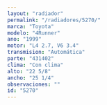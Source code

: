 ```yaml
---
layout: "radiador"
permalink: "/radiadores/5270/"
marca: "Toyota"
modelo: "4Runner"
ano: "1999"
motor: "L4 2.7, V6 3.4"
transmision: "Automática"
parte: "431402"
clima: "Con clima"
alto: "22 5/8"
ancho: "25 1/4"
observaciones: ""
id: "5270"
---
```


